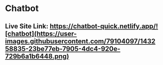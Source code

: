 # Chatbot

## Live Site Link: https://chatbot-quick.netlify.app/![chatbot](https://user-images.githubusercontent.com/79104097/143258835-23be77eb-7905-4dc4-920e-729b6a1b6448.png)

